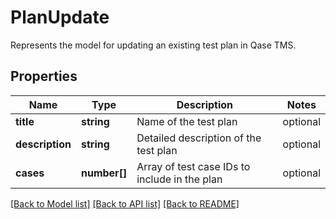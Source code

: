 # PlanUpdate

Represents the model for updating an existing test plan in Qase TMS.

## Properties

Name | Type | Description | Notes
------------ | ------------- | ------------- | -------------
**title** | **string** | Name of the test plan | optional
**description** | **string** | Detailed description of the test plan | optional
**cases** | **number[]** | Array of test case IDs to include in the plan | optional

[[Back to Model list]](../README.md#documentation-for-models) [[Back to API list]](../README.md#documentation-for-api-endpoints) [[Back to README]](../README.md)
